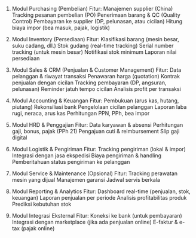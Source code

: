 1. Modul Purchasing (Pembelian)
Fitur:
Manajemen supplier (China)
Tracking pesanan pembelian (PO)
Penerimaan barang & QC (Quality Control)
Pembayaran ke supplier (DP, pelunasan, atau cicilan)
Hitung biaya impor (bea masuk, pajak, logistik)

2. Modul Inventory (Persediaan)
Fitur:
Klasifikasi barang (mesin besar, suku cadang, dll.)
Stok gudang (real-time tracking)
Serial number tracking (untuk mesin besar)
Notifikasi stok minimum
Laporan nilai persediaan

3. Modul Sales & CRM (Penjualan & Customer Management)
Fitur:
Data pelanggan & riwayat transaksi
Penawaran harga (quotation)
Kontrak penjualan dengan cicilan
Tracking pembayaran (DP, angsuran, pelunasan)
Reminder jatuh tempo cicilan
Analisis profit per transaksi

4. Modul Accounting & Keuangan
Fitur:
Pembukuan (arus kas, hutang, piutang)
Rekonsiliasi bank
Pengelolaan cicilan pelanggan
Laporan laba rugi, neraca, arus kas
Perhitungan PPN, PPh, bea impor

5. Modul HRD & Penggajian
Fitur:
Data karyawan & absensi
Perhitungan gaji, bonus, pajak (PPh 21)
Pengajuan cuti & reimbursement
Slip gaji digital

6. Modul Logistik & Pengiriman
Fitur:
Tracking pengiriman (lokal & impor)
Integrasi dengan jasa ekspedisi
Biaya pengiriman & handling
Pemberitahuan status pengiriman ke pelanggan

7. Modul Service & Maintenance (Opsional)
Fitur:
Tracking perawatan mesin yang dijual
Manajemen garansi
Jadwal servis berkala

8. Modul Reporting & Analytics
Fitur:
Dashboard real-time (penjualan, stok, keuangan)
Laporan penjualan per periode
Analisis profitabilitas produk
Prediksi kebutuhan stok

9. Modul Integrasi Eksternal
Fitur:
Koneksi ke bank (untuk pembayaran)
Integrasi dengan marketplace (jika ada penjualan online)
E-faktur & e-tax (pajak online)
